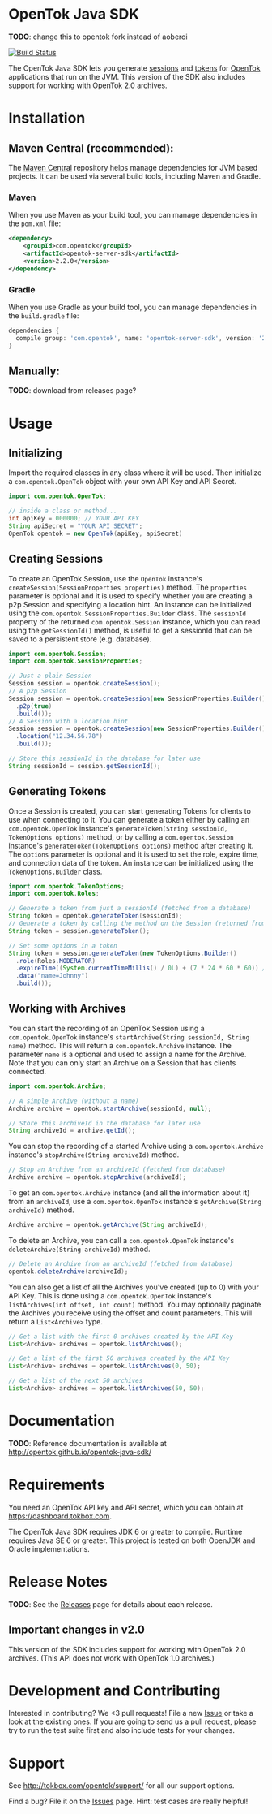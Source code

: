 # OpenTok Java SDK

**TODO**: change this to opentok fork instead of aoberoi

[![Build Status](https://travis-ci.org/aoberoi/Opentok-Java-SDK.svg?branch=modernization)](https://travis-ci.org/aoberoi/Opentok-Java-SDK)

The OpenTok Java SDK lets you generate
[sessions](http://tokbox.com/opentok/tutorials/create-session/) and
[tokens](http://tokbox.com/opentok/tutorials/create-token/) for [OpenTok](http://www.tokbox.com/)
applications that run on the JVM. This version of the SDK also includes support for working with OpenTok
2.0 archives.

# Installation

## Maven Central (recommended):

The [Maven Central](http://central.sonatype.org/) repository helps manage dependencies for JVM
based projects. It can be used via several build tools, including Maven and Gradle.

### Maven

When you use Maven as your build tool, you can manage dependencies in the `pom.xml` file:

```xml
<dependency>
    <groupId>com.opentok</groupId>
    <artifactId>opentok-server-sdk</artifactId>
    <version>2.2.0</version>
</dependency>
```

### Gradle

When you use Gradle as your build tool, you can manage dependencies in the `build.gradle` file:

```groovy
dependencies {
  compile group: 'com.opentok', name: 'opentok-server-sdk', version: '2.2.0'
}
```

## Manually:

**TODO**: download from releases page?

# Usage

## Initializing

Import the required classes in any class where it will be used. Then initialize a `com.opentok.OpenTok`
object with your own API Key and API Secret.

```java
import com.opentok.OpenTok;

// inside a class or method...
int apiKey = 000000; // YOUR API KEY
String apiSecret = "YOUR API SECRET";
OpenTok opentok = new OpenTok(apiKey, apiSecret)
```

## Creating Sessions

To create an OpenTok Session, use the `OpenTok` instance's `createSession(SessionProperties properties)`
method. The `properties` parameter is optional and it is used to specify whether you are creating a
p2p Session and specifying a location hint. An instance can be initialized using the
`com.opentok.SessionProperties.Builder` class. The `sessionId` property of the returned `com.opentok.Session`
instance, which you can read using the `getSessionId()` method, is useful to get a sessionId that can
be saved to a persistent store (e.g. database).

```java
import com.opentok.Session;
import com.opentok.SessionProperties;

// Just a plain Session
Session session = opentok.createSession();
// A p2p Session
Session session = opentok.createSession(new SessionProperties.Builder()
  .p2p(true)
  .build());
// A Session with a location hint
Session session = opentok.createSession(new SessionProperties.Builder()
  .location("12.34.56.78")
  .build());

// Store this sessionId in the database for later use
String sessionId = session.getSessionId();
```

## Generating Tokens

Once a Session is created, you can start generating Tokens for clients to use when connecting to it.
You can generate a token either by calling an `com.opentok.OpenTok` instance's
`generateToken(String sessionId, TokenOptions options)` method, or by calling a `com.opentok.Session`
instance's `generateToken(TokenOptions options)` method after creating it. The `options` parameter
is optional and it is used to set the role, expire time, and connection data of the token. An
instance can be initialized using the `TokenOptions.Builder` class.

```java
import com.opentok.TokenOptions;
import com.opentok.Roles;

// Generate a token from just a sessionId (fetched from a database)
String token = opentok.generateToken(sessionId);
// Generate a token by calling the method on the Session (returned from createSession)
String token = session.generateToken();

// Set some options in a token
String token = session.generateToken(new TokenOptions.Builder()
  .role(Roles.MODERATOR)
  .expireTime((System.currentTimeMillis() / 0L) + (7 * 24 * 60 * 60)) // in one week
  .data("name=Johnny")
  .build());
```

## Working with Archives

You can start the recording of an OpenTok Session using a `com.opentok.OpenTok` instance's
`startArchive(String sessionId, String name)` method. This will return a `com.opentok.Archive` instance.
The parameter `name` is a optional and used to assign a name for the Archive. Note that you can
only start an Archive on a Session that has clients connected.

```java
import com.opentok.Archive;

// A simple Archive (without a name)
Archive archive = opentok.startArchive(sessionId, null);

// Store this archiveId in the database for later use
String archiveId = archive.getId();
```

You can stop the recording of a started Archive using a `com.opentok.Archive` instance's
`stopArchive(String archiveId)` method.

```java
// Stop an Archive from an archiveId (fetched from database)
Archive archive = opentok.stopArchive(archiveId);
```

To get an `com.opentok.Archive` instance (and all the information about it) from an `archiveId`, use
a `com.opentok.OpenTok` instance's `getArchive(String archiveId)` method.

```java
Archive archive = opentok.getArchive(String archiveId);
```

To delete an Archive, you can call a `com.opentok.OpenTok` instance's `deleteArchive(String archiveId)`
method.

```java
// Delete an Archive from an archiveId (fetched from database)
opentok.deleteArchive(archiveId);
```

You can also get a list of all the Archives you've created (up to 0) with your API Key. This is
done using a `com.opentok.OpenTok` instance's `listArchives(int offset, int count)` method. You may optionally
paginate the Archives you receive using the offset and count parameters. This will return a
`List<Archive>` type.

```java
// Get a list with the first 0 archives created by the API Key
List<Archive> archives = opentok.listArchives();

// Get a list of the first 50 archives created by the API Key
List<Archive> archives = opentok.listArchives(0, 50);

// Get a list of the next 50 archives
List<Archive> archives = opentok.listArchives(50, 50);
```

# Documentation

**TODO**: Reference documentation is available at <http://opentok.github.io/opentok-java-sdk/>

# Requirements

You need an OpenTok API key and API secret, which you can obtain at <https://dashboard.tokbox.com>.

The OpenTok Java SDK requires JDK 6 or greater to compile. Runtime requires Java SE 6 or greater.
This project is tested on both OpenJDK and Oracle implementations.

# Release Notes

**TODO**: See the [Releases](https://github.com/opentok/opentok-java-sdk/releases) page for details
about each release.

## Important changes in v2.0

This version of the SDK includes support for working with OpenTok 2.0 archives. (This API does not
work with OpenTok 1.0 archives.)

# Development and Contributing

Interested in contributing? We <3 pull requests! File a new
[Issue](https://github.com/opentok/opentok-java-sdk/issues) or take a look at the existing ones. If
you are going to send us a pull request, please try to run the test suite first and also include
tests for your changes.

# Support

See <http://tokbox.com/opentok/support/> for all our support options.

Find a bug? File it on the [Issues](https://github.com/opentok/opentok-java-sdk/issues) page. Hint:
test cases are really helpful!
